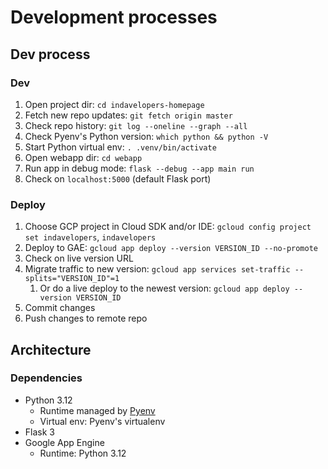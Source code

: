 # Development processes

## Dev process

### Dev

1. Open project dir: `cd indavelopers-homepage`
1. Fetch new repo updates: `git fetch origin master`
1. Check repo history: `git log --oneline --graph --all`
1. Check Pyenv's Python version: `which python && python -V`
1. Start Python virtual env: `. .venv/bin/activate`
1. Open webapp dir: `cd webapp`
1. Run app in debug mode: `flask --debug --app main run`
1. Check on `localhost:5000` (default Flask port)

### Deploy

1. Choose GCP project in Cloud SDK and/or IDE: `gcloud config project set indavelopers`, `indavelopers`
1. Deploy to GAE: `gcloud app deploy --version VERSION_ID --no-promote`
1. Check on live version URL
1. Migrate traffic to new version: `gcloud app services set-traffic --splits="VERSION_ID"=1`
    1. Or do a live deploy to the newest version: `gcloud app deploy --version VERSION_ID`
1. Commit changes
1. Push changes to remote repo

## Architecture

### Dependencies

- Python 3.12
  - Runtime managed by [Pyenv](https://realpython.com/intro-to-pyenv)
  - Virtual env: Pyenv's virtualenv
- Flask 3
- Google App Engine
  - Runtime: Python 3.12
